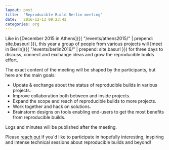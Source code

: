 ```yaml
---
layout: post
title:  "Reproducible Build Berlin meeting"
date:   2016-12-13 09:23:42
categories: org
---
```


Like in [December 2015 in Athens]({{ "/events/athens2015/" | prepend: site.baseurl }}), this year a group of people from various projects will [meet in Berlin]({{ "/events/berlin2016/" | prepend: site.basurl }}) for three days to discuss, connect and exchange ideas and grow the reproducible builds effort.

The exact content of the meeting will be shaped by the participants, but here are the main goals:

  * Update &amp; exchange about the status of reproducible builds in various projects.
  * Improve collaboration both between and inside projects.
  * Expand the scope and reach of reproducible builds to more projects.
  * Work together and hack on solutions.
  * Brainstorm designs on tools enabling end-users to get the most benefits from reproducible builds.

Logs and minutes will be published after the meeting.

Please [reach out](https://reproducible-builds.org/events/berlin2016) if you'd like to participate in hopefully interesting, inspiring and intense technical sessions about reproducible builds and beyond!
